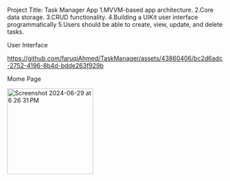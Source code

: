 Project Title: Task Manager App 
1.MVVM-based app architecture.
2.Core data storage. 
3.CRUD functionality.
4.Building a UIKit user interface programmatically
5.Users should be able to create, view, update, and delete tasks.

User Interface 

https://github.com/faruqiAhmed/TaskManager/assets/43860406/bc2d6adc-2752-4196-8b4d-bdde263f929b


Mome Page 



<img width="200" alt="Screenshot 2024-06-29 at 6 26 31 PM" src="https://github.com/faruqiAhmed/TaskManager/assets/43860406/7d503098-8559-4fc2-8950-e5b848d0c6af">
